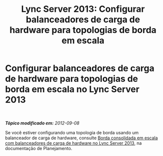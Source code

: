 ﻿---
title: 'Lync Server 2013: Configurar balanceadores de carga de hardware para topologias de borda em escala'
TOCTitle: Configurar balanceadores de carga de hardware para topologias de borda em escala
ms:assetid: 77b4dd64-5eff-4b67-a441-2adaa22a0fd9
ms:mtpsurl: https://technet.microsoft.com/pt-br/library/Gg398586(v=OCS.15)
ms:contentKeyID: 49307167
ms.date: 05/19/2016
mtps_version: v=OCS.15
ms.translationtype: HT
---

# Configurar balanceadores de carga de hardware para topologias de borda em escala no Lync Server 2013

 

_**Tópico modificado em:** 2012-09-08_

Se você estiver configurando uma topologia de borda usando um balanceador de carga de hardware, consulte [Borda consolidada em escala com balanceadores de carga de hardware no Lync Server 2013](lync-server-2013-scaled-consolidated-edge-with-hardware-load-balancers.md), na documentação de Planejamento.

